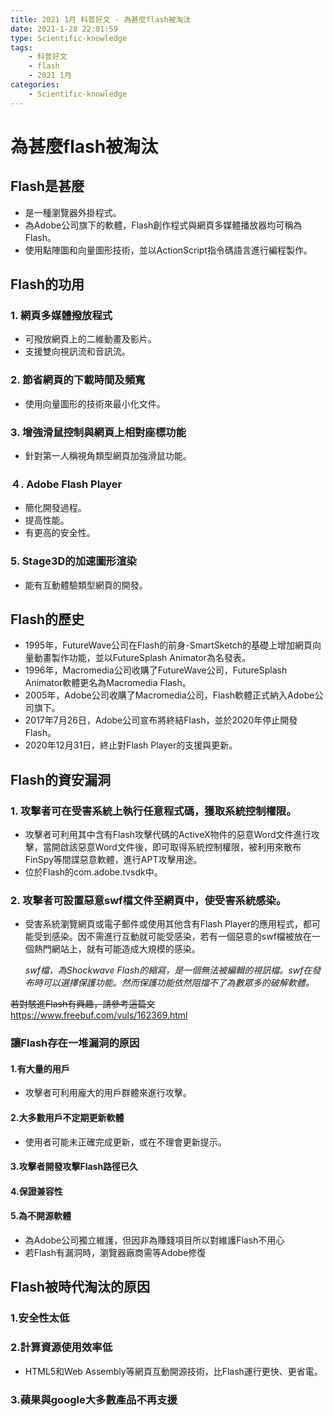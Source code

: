 ```yaml
---
title: 2021 1月 科普好文 - 為甚麼flash被淘汰
date: 2021-1-28 22:01:59
type: Scientific-knowledge
tags:
    - 科普好文
    - flash
    - 2021 1月
categories:
    - Scientific-knowledge
---
```


# 為甚麼flash被淘汰
## Flash是甚麼
* 是一種瀏覽器外掛程式。
* 為Adobe公司旗下的軟體，Flash創作程式與網頁多媒體播放器均可稱為Flash。
* 使用點陣圖和向量圖形技術，並以ActionScript指令碼語言進行編程製作。

## Flash的功用
### 1. 網頁多媒體撥放程式
* 可撥放網頁上的二維動畫及影片。
* 支援雙向視訊流和音訊流。

### 2. 節省網頁的下載時間及頻寬
* 使用向量圖形的技術來最小化文件。

### 3. 增強滑鼠控制與網頁上相對座標功能
* 針對第一人稱視角類型網頁加強滑鼠功能。

### ４. Adobe Flash Player
* 簡化開發過程。
* 提高性能。
* 有更高的安全性。

### 5. Stage3D的加速圖形渲染
* 能有互動體驗類型網頁的開發。

## Flash的歷史
* 1995年，FutureWave公司在Flash的前身-SmartSketch的基礎上增加網頁向量動畫製作功能，並以FutureSplash Animator為名發表。
* 1996年，Macromedia公司收購了FutureWave公司，FutureSplash Animator軟體更名為Macromedia Flash。
* 2005年，Adobe公司收購了Macromedia公司，Flash軟體正式納入Adobe公司旗下。
* 2017年7月26日，Adobe公司宣布將終結Flash，並於2020年停止開發Flash。
* 2020年12月31日，終止對Flash Player的支援與更新。

## Flash的資安漏洞
### 1. 攻擊者可在受害系統上執行任意程式碼，獲取系統控制權限。
* 攻擊者可利用其中含有Flash攻擊代碼的ActiveX物件的惡意Word文件進行攻擊，當開啟該惡意Word文件後，即可取得系統控制權限，被利用來散布FinSpy等間諜惡意軟體，進行APT攻擊用途。
* 位於Flash的com.adobe.tvsdk中。

### 2. 攻擊者可設置惡意swf檔文件至網頁中，使受害系統感染。
* 受害系統瀏覽網頁或電子郵件或使用其他含有Flash Player的應用程式，都可能受到感染。因不需進行互動就可能受感染，若有一個惡意的swf檔被放在一個熱門網站上，就有可能造成大規模的感染。

    *swf檔，為Shockwave Flash的縮寫，是一個無法被編輯的視訊檔。swf在發布時可以選擇保護功能。然而保護功能依然阻擋不了為數眾多的破解軟體。*

~~若對駭進Flash有興趣，請參考這篇文~~
https://www.freebuf.com/vuls/162369.html

### 讓Flash存在一堆漏洞的原因
#### 1.有大量的用戶
* 攻擊者可利用龐大的用戶群體來進行攻擊。

#### 2.大多數用戶不定期更新軟體
* 使用者可能未正確完成更新，或在不理會更新提示。

#### 3.攻擊者開發攻擊Flash路徑已久

#### 4.保證兼容性

#### 5.為不開源軟體
* 為Adobe公司獨立維護，但因非為賺錢項目所以對維護Flash不用心
* 若Flash有漏洞時，瀏覽器廠商需等Adobe修復

## Flash被時代淘汰的原因
### 1.安全性太低

### 2.計算資源使用效率低
* HTML5和Web Assembly等網頁互動開源技術，比Flash運行更快、更省電。

### 3.蘋果與google大多數產品不再支援
